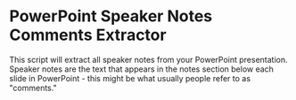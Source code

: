 # PowerPoint Speaker Notes Comments Extractor
This script will extract all speaker notes from your PowerPoint presentation. Speaker notes are the text that appears in the notes section below each slide in PowerPoint - this might be what usually people refer to as "comments."
